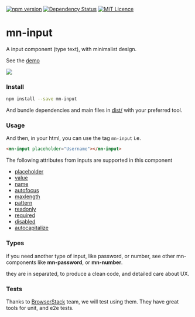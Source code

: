 [![npm version](https://badge.fury.io/js/mn-input.svg)](https://badge.fury.io/js/mn-input)
[![Dependency Status](https://gemnasium.com/badges/github.com/minimalist-components/mn-input.svg)](https://gemnasium.com/github.com/minimalist-components/mn-input)
[![MIT Licence](https://badges.frapsoft.com/os/mit/mit.svg?v=103)](https://opensource.org/licenses/mit-license.php)

# mn-input

A input component (type text), with minimalist design.

See the [demo](https://minimalist-components.github.io/mn-input/)

<a href="https://minimalist-components.github.io/mn-input/">
<img src="https://raw.githubusercontent.com/minimalist-components/mn-input/master/preview.gif">
</a>

### Install

```sh
npm install --save mn-input
```

And bundle dependencies and main files in [dist/](https://github.com/minimalist-components/mn-input/tree/master/dist) with your preferred tool.

### Usage

And then, in your html, you can use the tag ```mn-input``` i.e.

```html
<mn-input placeholder="Username"></mn-input>
```

The following attributes from inputs are supported in this component

- [placeholder](http://www.w3schools.com/tags/att_input_placeholder.asp)
- [value](http://www.w3schools.com/tags/att_input_value.asp)
- [name](http://www.w3schools.com/tags/att_input_name.asp)
- [autofocus](http://www.w3schools.com/tags/att_input_autofocus.asp)
- [maxlength](http://www.w3schools.com/tags/att_input_maxlength.asp)
- [pattern](http://www.w3schools.com/tags/att_input_pattern.asp)
- [readonly](http://www.w3schools.com/tags/att_input_readonly.asp)
- [required](http://www.w3schools.com/tags/att_input_required.asp)
- [disabled](http://www.w3schools.com/tags/att_input_disabled.asp)
- [autocapitalize](https://developers.google.com/web/updates/2015/04/autocapitalize)

### Types

if you need another type of input, like password, or number, see other mn-components like <strong class="tag">mn-password</strong>, or <strong class="tag">mn-number</strong>.

they are in separated, to produce a clean code, and detailed care about UX.

### Tests

Thanks to [BrowserStack](https://www.browserstack.com/) team, we will test using them. They have great tools for unit, and e2e tests.
